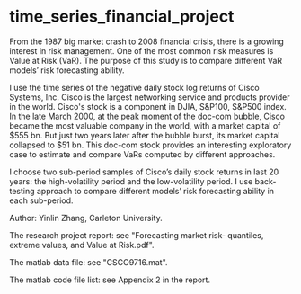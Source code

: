 # time_series_financial_project
From the 1987 big market crash to 2008 financial crisis, there is a growing interest in risk management. One of the most common risk measures is Value at Risk (VaR). The purpose of this study is to compare different VaR models’ risk forecasting ability.

I use the time series of the negative daily stock log returns of Cisco Systems, Inc. Cisco is the largest networking service and products provider in the world. Cisco's stock is a component in DJIA, S&P100, S&P500 index. In the late March 2000, at the peak moment of the doc-com bubble, Cisco became the most valuable company in the world, with a market capital of $555 bn. But just two years later after the bubble burst, its market capital collapsed to $51 bn. This doc-com stock provides an interesting exploratory case to estimate and compare VaRs computed by different approaches. 

I choose two sub-period samples of Cisco’s daily stock returns in last 20 years: the high-volatility period and the low-volatility period. I use back-testing approach to compare different models’ risk forecasting ability in each sub-period. 



Author: Yinlin Zhang, Carleton University.

The research project report: see "Forecasting market risk- quantiles, extreme values, and Value at Risk.pdf".

The matlab data file: see "CSCO9716.mat".

The matlab code file list: see Appendix 2 in the report.

